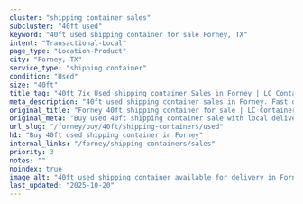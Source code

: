 ```yaml
---
cluster: "shipping container sales"
subcluster: "40ft used"
keyword: "40ft used shipping container for sale Forney, TX"
intent: "Transactional-Local"
page_type: "Location-Product"
city: "Forney, TX"
service_type: "shipping container"
condition: "Used"
size: "40ft"
title_tag: "40ft 7ix Used shipping container Sales in Forney | LC Container"
meta_description: "40ft used shipping container sales in Forney. Fast delivery, competitive pricing. Serving shipping containers area. Quote ID: GOQ. Call (214) 524-4168 for your free quote today."
original_title: "Forney 40ft shipping container for sale | LC Container"
original_meta: "Buy used 40ft shipping container sale with local delivery in Forney, TX. LC Container — local Since 2003. Request a fast quote today."
url_slug: "/forney/buy/40ft/shipping-containers/used"
h1: "Buy 40ft used shipping container in Forney"
internal_links: "/forney/shipping-containers/sales"
priority: 3
notes: ""
noindex: true
image_alt: "40ft used shipping container available for delivery in Forney"
last_updated: "2025-10-20"
---
```


<!-- TODO: Add unique city/inventory copy, images, and internal links here. -->
